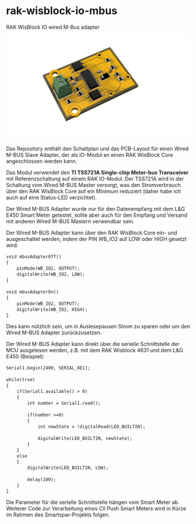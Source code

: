# rak-wisblock-io-mbus
RAK WisBlock IO wired M-Bus adapter 

![M-Bus IO Adapter](/docs/MBUSAdapterv30pcb.png)

Das Repository enthält den Schaltplan und das PCB-Layout für einen Wired M-BUS Slave Adapter, der als IO-Modul an einen RAK WisBlock Core angeschlossen werden kann.

Das Modul verwendet den **TI TSS721A Single-chip Meter-bus Transceiver** mit Referenzschaltung auf einem RAK IO-Modul. Der TSS721A wird in der Schaltung vom Wired M-BUS Master versorgt, was den Stromverbrauch über den RAK WisBlock Core auf ein Minimum reduziert (daher habe ich auch auf eine Status-LED verzichtet).

Der Wired M-BUS Adapter wurde nur für den Datenempfang mit dem L&G E450 Smart Meter getestet, sollte aber auch für den Empfang und Versand mit anderen Wired M-BUS Mastern verwendbar sein.

Der Wired M-BUS Adapter kann über den RAK WisBlock Core ein- und ausgeschaltet werden, indem der PIN WB_IO2 auf LOW oder HIGH gesetzt wird:



    void mbusAdapterOff()
    {
	    pinMode(WB_IO2, OUTPUT);
	    digitalWrite(WB_IO2, LOW);
    }

    void mbusAdapterOn()
    {
	    pinMode(WB_IO2, OUTPUT);
	    digitalWrite(WB_IO2, HIGH);
    }


Dies kann nützlich sein, um in Auslesepausen Strom zu sparen oder um den Wired M-BUS Adapter zurückzusetzen.

Der Wired M-BUS Adapter kann direkt über die serielle Schnittstelle der MCU ausgelesen werden, z.B. mit dem RAK Wisblock 4631 und dem L&G E450 (Beispiel):


    Serial1.begin(2400, SERIAL_8E1);

    while(true)
    {
        if(Serial1.available() > 0)
		{
			int number = Serial1.read();

			if(number >=0)
			{
				int newState = !digitalRead(LED_BUILTIN);   

				digitalWrite(LED_BUILTIN, newState);
			}
		}
        else
		{
			digitalWrite(LED_BUILTIN, LOW);

			delay(100);
		}
    }


Die Parameter für die serielle Schnittstelle hängen vom Smart Meter ab. Weiterer Code zur Verarbeitung eines CII Push Smart Meters wird in Kürze im Rahmen des Smartspar-Projekts folgen.


